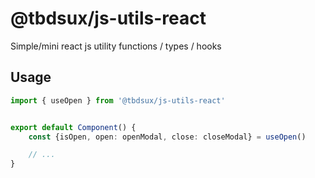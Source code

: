 # @tbdsux/js-utils-react

Simple/mini react js utility functions / types / hooks

## Usage

```ts
import { useOpen } from '@tbdsux/js-utils-react'


export default Component() {
    const {isOpen, open: openModal, close: closeModal} = useOpen()

    // ...
}
```
